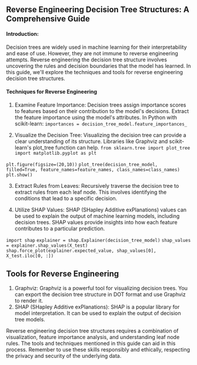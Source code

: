 ## Reverse Engineering Decision Tree Structures: A Comprehensive Guide


#### Introduction:
Decision trees are widely used in machine learning for their interpretability and ease of use. However, they are not immune to reverse engineering attempts. Reverse engineering the decision tree structure involves uncovering the rules and decision boundaries that the model has learned. In this guide, we'll explore the techniques and tools for reverse engineering decision tree structures.

#### Techniques for Reverse Engineering
1. Examine Feature Importance:
Decision trees assign importance scores to features based on their contribution to the model's decisions. Extract the feature importance using the model's attributes. In Python with scikit-learn:
`importances = decision_tree_model.feature_importances_`

2. Visualize the Decision Tree:
Visualizing the decision tree can provide a clear understanding of its structure. Libraries like Graphviz and scikit-learn's plot_tree function can help.
`from sklearn.tree import plot_tree`
`import matplotlib.pyplot as plt`

`plt.figure(figsize=(20,10))`
`plot_tree(decision_tree_model, filled=True, feature_names=feature_names, class_names=class_names)`
`plt.show()`


3. Extract Rules from Leaves:
Recursively traverse the decision tree to extract rules from each leaf node. This involves identifying the conditions that lead to a specific decision.

4. Utilize SHAP Values:
SHAP (SHapley Additive exPlanations) values can be used to explain the output of machine learning models, including decision trees. SHAP values provide insights into how each feature contributes to a particular prediction.

`import shap`
`explainer = shap.Explainer(decision_tree_model)`
`shap_values = explainer.shap_values(X_test)`
`shap.force_plot(explainer.expected_value, shap_values[0], X_test.iloc[0, :])`


## Tools for Reverse Engineering
1. Graphviz:
Graphviz is a powerful tool for visualizing decision trees. You can export the decision tree structure in DOT format and use Graphviz to render it.
2. SHAP (SHapley Additive exPlanations):
SHAP is a popular library for model interpretation. It can be used to explain the output of decision tree models.



Reverse engineering decision tree structures requires a combination of visualization, feature importance analysis, and understanding leaf node rules. The tools and techniques mentioned in this guide can aid in this process. Remember to use these skills responsibly and ethically, respecting the privacy and security of the underlying data.